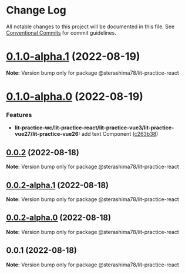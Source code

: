 # Change Log

All notable changes to this project will be documented in this file.
See [Conventional Commits](https://conventionalcommits.org) for commit guidelines.

# [0.1.0-alpha.1](https://github.com/sterashima78/lit-practice/compare/v0.1.0-alpha.0...v0.1.0-alpha.1) (2022-08-19)

**Note:** Version bump only for package @sterashima78/lit-practice-react

# [0.1.0-alpha.0](https://github.com/sterashima78/lit-practice/compare/v0.0.2...v0.1.0-alpha.0) (2022-08-19)

### Features

* **lit-practice-wc/lit-practice-react/lit-practice-vue3/lit-practice-vue27/lit-practice-vue26:** add text Component ([c263b38](https://github.com/sterashima78/lit-practice/commit/c263b389440f3b3bbcdfd4acb4b59b397084221e))

## [0.0.2](https://github.com/sterashima78/lit-practice/compare/v0.0.2-alpha.1...v0.0.2) (2022-08-18)

**Note:** Version bump only for package @sterashima78/lit-practice-react

## [0.0.2-alpha.1](https://github.com/sterashima78/lit-practice/compare/v0.0.2-alpha.0...v0.0.2-alpha.1) (2022-08-18)

**Note:** Version bump only for package @sterashima78/lit-practice-react

## [0.0.2-alpha.0](https://github.com/sterashima78/lit-practice/compare/v0.0.1...v0.0.2-alpha.0) (2022-08-18)

**Note:** Version bump only for package @sterashima78/lit-practice-react

## 0.0.1 (2022-08-18)

**Note:** Version bump only for package @sterashima78/lit-practice-react
